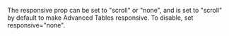 The responsive prop can be set to "scroll" or "none", and is set to "scroll" by default to make Advanced Tables responsive. To disable, set responsive="none".